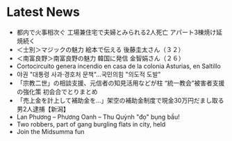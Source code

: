 # Latest News
-  都内で火事相次ぐ 工場兼住宅で夫婦とみられる2人死亡 アパート3棟焼け延焼続く
-  ＜士別＞マジックの魅力 絵本で伝える 後藤圭太さん（３２）
-  ＜南富良野＞南富良野の魅力 韓国に発信 金智娟さん（２６）
-  Cortocircuito genera incendio en casa de la colonia Asturias, en Saltillo
-  야권 "대통령 사과·경호처 문책"…국민의힘 "의도적 도발"
-  「宗教二世」の相談支援、元信者の知見活用などが柱 “統一教会”被害者支援の強化策 初会合でとりまとめ
-  「売上金を計上して補助金を…」架空の補助金制度で現金30万円だまし取る 男2人逮捕【新潟】
-  Lan Phương – Phương Oanh – Thu Quỳnh "đọ" bụng bầu!
-  Two robbers, part of gang burgling flats in city, held
-  Join the Midsumma fun
